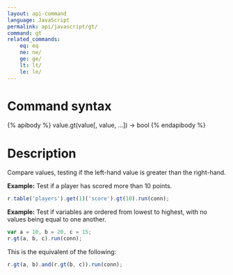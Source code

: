 ```yaml
---
layout: api-command
language: JavaScript
permalink: api/javascript/gt/
command: gt
related_commands:
    eq: eq
    ne: ne/
    ge: ge/
    lt: lt/
    le: le/
---
```


# Command syntax #

{% apibody %}
value.gt(value[, value, ...]) &rarr; bool
{% endapibody %}

# Description #

Compare values, testing if the left-hand value is greater than the right-hand.

__Example:__ Test if a player has scored more than 10 points.

```js
r.table('players').get(1)('score').gt(10).run(conn);
```

__Example:__ Test if variables are ordered from lowest to highest, with no values being equal to one another.

```js
var a = 10, b = 20, c = 15;
r.gt(a, b, c).run(conn);
```

This is the equivalent of the following:

```js
r.gt(a, b).and(r.gt(b, c)).run(conn);
```
